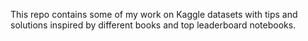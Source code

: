 This repo contains some of my work on Kaggle datasets with tips and solutions inspired by different books and top leaderboard notebooks.
